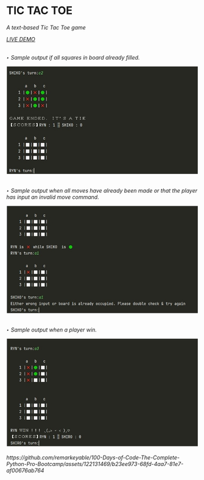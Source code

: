 <h1>TIC TAC TOE</h1>
<p><em>A text-based Tic Tac Toe game<em><p>
<a href="https://replit.com/@RynSample/DAY-83?v=1"> LIVE DEMO </a> 
  <br>
  <br>
  <p>‣ Sample output if all squares in board already filled.</p> 
<img src="images/1.JPG" width=700>  
  <br>
    <br>
  <p>‣ Sample output when all moves have already been made or that the player has input an invalid move command.</p> 
 <img src="images/2.JPG" width=700> 
   <br>
    <br>
  <p>‣ Sample output when a player win.</p> 
 <img src="images/3.JPG" width=700>  
<br>
<br>
https://github.com/remarkeyable/100-Days-of-Code-The-Complete-Python-Pro-Bootcamp/assets/122131469/b23ee973-68fd-4aa7-81e7-af00676ab764




